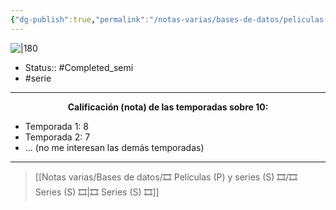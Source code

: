 ```yaml
---
{"dg-publish":true,"permalink":"/notas-varias/bases-de-datos/peliculas-p-y-series-s/s-big-mouth/"}
---
```



![|180](https://m.media-amazon.com/images/M/MV5BYWJmMDY4NGMtNjUzMC00OWM3LWI2ZDEtMTNhMDVkYjUxOGYzXkEyXkFqcGdeQXVyOTYyMTY2NzQ@._V1_SX300.jpg)

- Status:: #Completed_semi 
- #serie

---

**<center>Calificación (nota) de las temporadas sobre 10:</center>**

- Temporada 1: 8
- Temporada 2: 7
- ... (no me interesan las demás temporadas)

---

> [[Notas varias/Bases de datos/🎞️ Películas (P) y series (S) 🎞️/🎞️ Series (S) 🎞️\|🎞️ Series (S) 🎞️]]